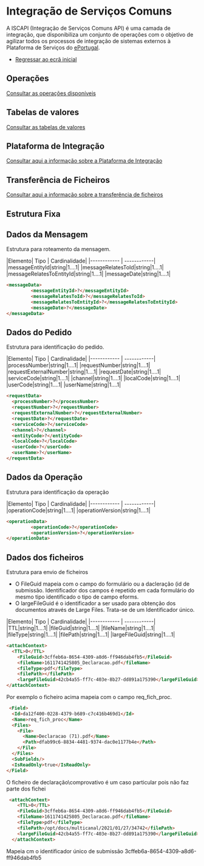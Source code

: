 ﻿# Integração de Serviços Comuns
A ISCAPI (Integração de Serviços Comuns API) é uma camada de integração, que disponibiliza um conjunto de operações com o objetivo de agilizar todos os processos de integração de sistemas externos à Plataforma de Serviços do [ePortugal](https://ePortugal.gov.pt).

- [Regressar ao ecrã inicial](../)

## Operações
[Consultar as operações disponíveis](..\operacoes)


## Tabelas de valores
[Consultar as tabelas de valores](..\tabeladevalores)

## Plataforma de Integração
[Consultar aqui a informação sobre a Plataforma de Integração](..\iap)

## Transferência de Ficheiros
[Consultar aqui a informação sobre a transferência de ficheiros](largefiles)

## Estrutura Fixa

## Dados da Mensagem
Estrutura para roteamento da mensagem.

|Elemento| Tipo | Cardinalidade|
|------------ | ------------|
|messageEntityId|string|1....1|
|messageRelatesToId|string|1....1|
|messageRelatesToEntityId|string|1....1|
|messageDate|string|1....1|

```markdown
<messageData>
         <messageEntityId>?</messageEntityId>
         <messageRelatesToId>?</messageRelatesToId>
         <messageRelatesToEntityId>?</messageRelatesToEntityId>
         <messageDate>?</messageDate>
</messageData>
```

## Dados do Pedido
Estrutura para identificação do pedido.

|Elemento| Tipo | Cardinalidade|
|------------ | ------------|
|processNumber|string|1....1|
|requestNumber|string|1....1|
|requestExternalNumber|string|1....1|
|requestDate|string|1....1|
|serviceCode|string|1....1|
|channel|string|1....1|
|localCode|string|1....1|
|userCode|string|1....1|
|userName|string|1....1|


```markdown
<requestData>
  <processNumber>?</processNumber>
  <requestNumber>?</requestNumber>
  <requestExternalNumber>?</requestExternalNumber>
  <requestDate>?</requestDate>
  <serviceCode>?</serviceCode>
  <channel>?</channel>
  <entityCode>?</entityCode>
  <localCode>?</localCode>
  <userCode>?</userCode>
  <userName>?</userName>
</requestData>
```


## Dados da Operação
Estrutura para identificação da operação

|Elemento| Tipo | Cardinalidade|
|------------ | ------------|
|operationCode|string|1....1|
|operationVersion|string|1....1|

```markdown
<operationData>
         <operationCode>?</operationCode>         
         <operationVersion>?</operationVersion>
</operationData>      
```


## Dados dos ficheiros
Estrutura para envio de ficheiros
* O FileGuid mapeia com o campo do formulário ou a dacleração (id de submissão. 
Identificador dos campos é repetido em cada formulário do mesmo tipo identificado o tipo de campo eforms.
* O largeFileGuid é o identificador a ser usado para obtenção dos documentos através de Large Files. Trata-se de um Identificador único.


|Elemento| Tipo | Cardinalidade|
|------------ | ------------|
|TTL|string|1....1|
|fileGuid|string|1....1|
|fileName|string|1....1|
|fileType|string|1....1|
|filePath|string|1....1|
|largeFileGuid|string|1....1|

```markdown
<attachContext>
  <TTL>0</TTL>
    <FileGuid>3cffeb6a-8654-4309-a8d6-ff946dab4fb5</FileGuid>
    <fileName>1611741425805_Declaracao.pdf</fileName>
    <fileType>pdf</fileType>
    <filePath></filePath>
    <largeFileGuid>42cb4a55-ff7c-403e-8b27-dd891a175390</largeFileGuid>
</attachContext>    
```

Por exemplo o ficheiro  acima  mapeia com o campo req_fich_proc.
```markdown
 <Field>
  <Id>da12f400-0228-4379-b689-c7c416b469d1</Id>
  <Name>req_fich_proc</Name>
  <Files>
    <File>
      <Name>Declaracao (71).pdf</Name>
      <Path>dfab99c6-8834-4481-9374-dac0e1177b4e</Path>
    </File>
  </Files>
  <SubFields/>
  <IsReadOnly>true</IsReadOnly>
</Field>
```
O ficheiro de declaração\comprovativo é um caso particular pois não faz parte dos fichei
```markdown
 <attachContext>
    <TTL>0</TTL>
    <FileGuid>3cffeb6a-8654-4309-a8d6-ff946dab4fb5</FileGuid>
    <fileName>1611741425805_Declaracao.pdf</fileName>
    <fileType>pdf</fileType>
    <filePath>/opt/docs/multicanal/2021/01/27/34742</filePath>
    <largeFileGuid>42cb4a55-ff7c-403e-8b27-dd891a175390</largeFileGuid>
  </attachContext>
```
Mapeia cm o identificador único de submissão
 <SubmissionId>3cffeb6a-8654-4309-a8d6-ff946dab4fb5</SubmissionId>





